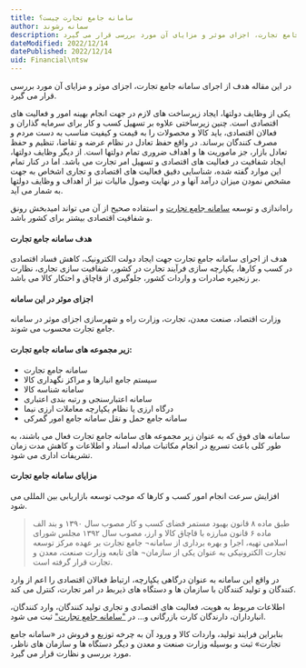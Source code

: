 ```yaml
---
title: سامانه جامع تجارت چیست؟
author: سمانه رشوند  
description: در این مقاله هدف از اجرای سامانه جامع تجارت، اجزای موثر و مزایای آن مورد بررسی قرار می گیرد.
dateModified: 2022/12/14
datePublished: 2022/12/14
uid: Financial\ntsw
---
```

در این مقاله هدف از اجرای سامانه جامع تجارت، اجزای موثر و مزایای آن مورد بررسی قرار می گیرد.

یکی از وظایف دولتها، ایجاد زیرساخت های لازم در جهت انجام بهینه امور و فعالیت‌ های اقتصادی است. چنین زیرساختی علاوه بر تسهیل کسب و کار برای سرمایه گذاران و فعالان اقتصادی، باید کالا و محصولات را به قیمت و کیفیت مناسب به دست مردم و مصرف کنندگان برساند. در واقع حفظ تعادل در نظام عرضه و تقاضا، تنظیم و حفظ تعادل بازار، جز ماموریت ها و اهداف ضروری تمام دولتها است. از دیگر وظایف دولتها، ایجاد شفافیت در فعالیت های اقتصادی و تسهیل امر تجارت می باشد. اما در کنار تمام این موارد گفته شده، شناسایی دقیق فعالیت های اقتصادی و تجاری اشخاص به جهت مشخص نمودن میزان درآمد آنها و در نهایت وصول مالیات نیز از اهداف و وظایف دولتها به شمار می آید.

راه‌اندازی و توسعه [سامانه جامع تجارت](https://www.ntsw.ir) و استفاده صحیح از آن می تواند امیدبخش رونق و شفافیت اقتصادی بیشتر برای کشور باشد.

#### هدف سامانه جامع تجارت
هدف از اجرای سامانه جامع تجارت جهت ایجاد دولت الکترونیک، کاهش فساد اقتصادی در کسب و کارها، یکپارچه سازی فرآیند تجارت در کشور، شفافیت سازی تجاری، نظارت بر زنجیره صادرات و واردات کشور، جلوگیری از قاچاق و احتکار کالا می باشد.

#### اجزای موثر در این سامانه
وزارت اقتصاد، صنعت معدن، تجارت، وزارت راه و شهرسازی اجزای موثر در سامانه جامع تجارت محسوب می شوند.

#### زیر مجموعه های سامانه جامع تجارت:
* سامانه جامع تجارت
* سیستم جامع انبارها و مراکز نگهداری کالا
* سامانه‌ شناسه کالا
* سامانه‌ اعتبارسنجی و رتبه‌ بندی اعتباری
* درگاه ارزی یا نظام یکپارچه‌ معاملات ارزی نیما
* سامانه جامع حمل‌ و نقل سامانه‌ جامع امور گمرکی

سامانه های فوق که به عنوان زیر مجموعه های سامانه جامع تجارت فعال می باشند، به طور کلی باعث تسریع در انجام مکاتبات مبادله اسناد و اطلاعات و کاهش مدت زمان تشریفات اداری می شود.

#### مزایای سامانه جامع تجارت
افزایش سرعت انجام امور کسب و کارها که موجب توسعه بازاریابی بین المللی می شود.

> طبق ماده ۸ قانون بهبود مستمر فضای کسب و کار مصوب سال ۱۳۹۰ و بند الف ماده ۶ قانون مبارزه با قاچاق کالا و ارز، مصوب سال ۱۳۹۲ مجلس شورای اسلامی تهيه، اجرا و بهره برداری از سامانه¬ جامع تجارت بر عهده مرکز توسعه تجارت الکترونيکی به عنوان يکی از سازمان¬ های تابعه وزارت صنعت، معدن و تجارت قرار گرفته است.

در واقع این سامانه به عنوان درگاهی یکپارچه، ارتباط فعالان اقتصادی را اعم از وارد کنندگان و تولید کنندگان با سازمان ها و دستگاه ‌های ذیربط در امر تجارت، کنترل می‌ کند.

اطلاعات مربوط به هویت، فعالیت های اقتصادی و تجاری تولید کنندگان، وارد کنندگان، انبارداران، دارندگان کارت بازرگانی و... در ["سامانه جامع تجارت"](https://www.ntsw.ir) ثبت می شود.

بنابراین فرایند تولید، واردات کالا و ورود آن به چرخه توزیع و فروش در «سامانه جامع تجارت» ثبت و بوسیله وزارت صنعت و معدن و دیگر دستگاه ها و سازمان‌ های ناظر، مورد بررسی و نظارت قرار می گیرد.